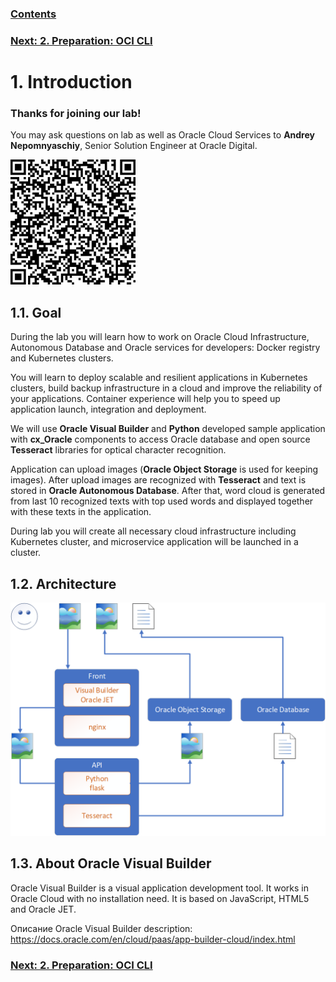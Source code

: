 ### [Contents](../../README.md)
### [Next: 2. Preparation: OCI CLI](p2.md)

# 1. Introduction

### Thanks for joining our lab!

You may ask questions on lab as well as Oracle Cloud Services to **Andrey Nepomnyaschiy**, Senior Solution Engineer at Oracle Digital.

<img src="media/qr.png" width="200" />

## 1.1. Goal

During the lab you will learn how to work on Oracle Cloud Infrastructure, Autonomous Database and Oracle services for developers: Docker registry and Kubernetes clusters.

You will learn to deploy scalable and resilient applications in Kubernetes clusters, build backup infrastructure in a cloud and improve the reliability of your applications. Container experience will help you to speed up application launch, integration and deployment.

We will use **Oracle Visual Builder** and **Python** developed sample application with **cx\_Oracle** components to access Oracle database and open source **Tesseract** libraries for optical character recognition.

Application can upload images (**Oracle Object Storage** is used for keeping images). After upload images are recognized with **Tesseract** and text is stored in **Oracle Autonomous Database**. After that, word cloud is generated from last 10 recognized texts with top used words and displayed together with these texts in the application.

During lab you will create all necessary cloud infrastructure including Kubernetes cluster, and microservice application will be launched in a cluster.

## 1.2. Architecture

![](media/p1/image1.png)

## 1.3. About Oracle Visual Builder

Oracle Visual Builder is a visual application development tool. It works in Oracle Cloud with no installation need. It is based on JavaScript, HTML5 and Oracle JET.

Описание Oracle Visual Builder description:
https://docs.oracle.com/en/cloud/paas/app-builder-cloud/index.html

### [Next: 2. Preparation: OCI CLI](p2.md)
